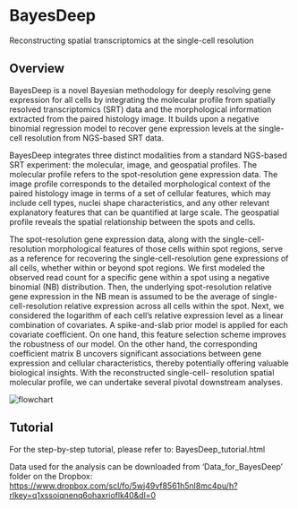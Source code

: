 # BayesDeep
Reconstructing spatial transcriptomics at the single-cell resolution

## Overview
BayesDeep is a novel Bayesian methodology for deeply resolving gene expression for all cells by integrating the molecular profile from spatially resolved transcriptomics (SRT) data and the morphological information extracted from the paired histology image. It builds upon a negative binomial regression model to recover gene expression levels at the single-cell resolution from NGS-based SRT data. 

BayesDeep integrates three distinct modalities from a standard NGS-based SRT experiment: the molecular, image, and geospatial profiles. The molecular profile refers to the spot-resolution gene expression data. The image profile corresponds to the detailed morphological context of the paired histology image in terms of a set of cellular features, which may include cell types, nuclei shape characteristics, and any other relevant explanatory features that can be quantified at large scale. The geospatial profile reveals the spatial relationship between the spots and cells.

The spot-resolution gene expression data, along with the single-cell-resolution morphological features of those cells within spot regions, serve as a reference for recovering the single-cell-resolution gene expressions of all cells, whether within or beyond spot regions. We first modeled the observed read count for a specific gene within a spot using a negative binomial (NB) distribution. Then, the underlying spot-resolution relative gene expression in the NB mean is assumed to be the average of single-cell-resolution relative expression across all cells within the spot. Next, we considered the logarithm of each cell’s relative expression level as a linear combination of covariates. A spike-and-slab prior model is applied for each covariate coefficient. On one hand, this feature selection scheme improves the robustness of our model. On the other hand, the corresponding coefficient matrix B uncovers significant associations between gene expression and cellular characteristics, thereby potentially offering valuable biological insights. With the reconstructed single-cell- resolution spatial molecular profile, we can undertake several pivotal downstream analyses.

![flowchart](flowchart.png)

## Tutorial
For the step-by-step tutorial, please refer to: BayesDeep_tutorial.html

Data used for the analysis can be downloaded from ‘Data_for_BayesDeep’ folder on the Dropbox: https://www.dropbox.com/scl/fo/5wj49vf8561h5nl8mc4pu/h?rlkey=q1xssoiqnenq6ohaxrioflk40&dl=0
